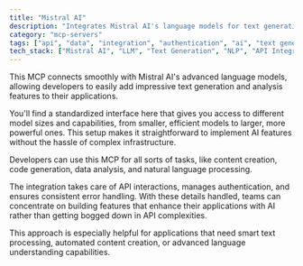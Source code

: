 ```yaml
---
title: "Mistral AI"
description: "Integrates Mistral AI's language models for text generation and analysis tasks."
category: "mcp-servers"
tags: ["api", "data", "integration", "authentication", "ai", "text generation", "NLP", "language models"]
tech_stack: ["Mistral AI", "LLM", "Text Generation", "NLP", "API Integration", "Content Creation", "Code Generation", "Data Analysis"]
---
```


This MCP connects smoothly with Mistral AI's advanced language models, allowing developers to easily add impressive text generation and analysis features to their applications.

You'll find a standardized interface here that gives you access to different model sizes and capabilities, from smaller, efficient models to larger, more powerful ones. This setup makes it straightforward to implement AI features without the hassle of complex infrastructure.

Developers can use this MCP for all sorts of tasks, like content creation, code generation, data analysis, and natural language processing. 

The integration takes care of API interactions, manages authentication, and ensures consistent error handling. With these details handled, teams can concentrate on building features that enhance their applications with AI rather than getting bogged down in API complexities.

This approach is especially helpful for applications that need smart text processing, automated content creation, or advanced language understanding capabilities.
